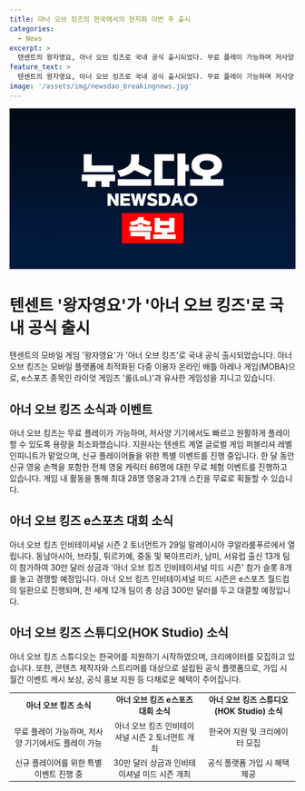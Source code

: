 ```yaml
---
title: 아너 오브 킹즈의 한국에서의 현지화 이번 주 출시
categories:
  - News
excerpt: >
  텐센트의 왕자영요, 아너 오브 킹즈로 국내 공식 출시되었다. 무료 플레이 가능하며 저사양 기기에서도 즐길 수 있는 MOBA 게임으로, 레벨 인피니트가 서비스를 맡았다. 한 달 동안 신규 플레이어를 위한 무료 체험 이벤트를 진행하며, 인게임 활동을 통해 다양한 보상을 얻을 수 있다. 아너 오브 킹즈 e스포츠 대회와 아너 오브 킹즈 인비테이셔널 시즌 2 토너먼트도 펼쳐져 전 세계적인 화제를 모으고 있다. 한국어 지원을 시작한 아너 오브 킹즈 스튜디오는 콘텐츠 제작자와 스트리머를 대상으로 다채로운 혜택을 제공한다.
feature_text: >
  텐센트의 왕자영요, 아너 오브 킹즈로 국내 공식 출시되었다. 무료 플레이 가능하며 저사양 기기에서도 즐길 수 있는 MOBA 게임으로, 레벨 인피니트가 서비스를 맡았다. 한 달 동안 신규 플레이어를 위한 무료 체험 이벤트를 진행하며, 인게임 활동을 통해 다양한 보상을 얻을 수 있다. 아너 오브 킹즈 e스포츠 대회와 아너 오브 킹즈 인비테이셔널 시즌 2 토너먼트도 펼쳐져 전 세계적인 화제를 모으고 있다. 한국어 지원을 시작한 아너 오브 킹즈 스튜디오는 콘텐츠 제작자와 스트리머를 대상으로 다채로운 혜택을 제공한다.
image: '/assets/img/newsdao_breakingnews.jpg'
---
```


<p><img src="/assets/img/newsdao_breakingnews.jpg" alt="implanttips 속보" /></p>

<h1>텐센트 '왕자영요'가 '아너 오브 킹즈'로 국내 공식 출시</h1>

<p data-ke-size="size16">텐센트의 모바일 게임 '왕자영요'가 '아너 오브 킹즈'로 국내 공식 출시되었습니다. 아너 오브 킹즈는 모바일 플랫폼에 최적화된 다중 이용자 온라인 배틀 아레나 게임(MOBA)으로, e스포츠 종목인 라이엇 게임즈 '롤(LoL)'과 유사한 게임성을 지니고 있습니다.</p>

<h2 data-ke-size="size26">아너 오브 킹즈 소식과 이벤트</h2>

<p data-ke-size="size16">아너 오브 킹즈는 무료 플레이가 가능하며, 저사양 기기에서도 빠르고 원활하게 플레이할 수 있도록 용량을 최소화했습니다. 지원사는 텐센트 계열 글로벌 게임 퍼블리셔 레벨 인피니트가 맡았으며, 신규 플레이어들을 위한 특별 이벤트를 진행 중입니다. 한 달 동안 신규 영웅 손책을 포함한 전체 영웅 캐릭터 86명에 대한 무료 체험 이벤트를 진행하고 있습니다. 게임 내 활동을 통해 최대 28명 영웅과 21개 스킨을 무료로 획들할 수 있습니다.</p>

<h2 data-ke-size="size26">아너 오브 킹즈 e스포츠 대회 소식</h2>

<p data-ke-size="size16">아너 오브 킹즈 인비테이셔널 시즌 2 토너먼트가 29일 말레이시아 쿠알라룸푸르에서 열립니다. 동남아시아, 브라질, 튀르키예, 중동 및 북아프리카, 남미, 서유럽 출신 13개 팀이 참가하여 30만 달러 상금과 '아너 오브 킹즈 인비테이셔널 미드 시즌' 참가 슬롯 8개를 놓고 경쟁할 예정입니다. 아너 오브 킹즈 인비테이셔널 미드 시즌은 e스포츠 월드컵의 일환으로 진행되며, 전 세계 12개 팀이 총 상금 300만 달러를 두고 대결할 예정입니다.</p>

<h2 data-ke-size="size26">아너 오브 킹즈 스튜디오(HOK Studio) 소식</h2>

<p data-ke-size="size16">아너 오브 킹즈 스튜디오는 한국어를 지원하기 시작하였으며, 크리에이터를 모집하고 있습니다. 또한, 콘텐츠 제작자와 스트리머를 대상으로 설립된 공식 플랫폼으로, 가입 시 월간 이벤트 캐시 보상, 공식 홍보 지원 등 다채로운 혜택이 주어집니다.</p>

<table>
  <tr>
    <td style="text-align: center; height: 17px;"><b>아너 오브 킹즈 소식</b></td>
    <td style="text-align: center; height: 17px;"><b>아너 오브 킹즈 e스포츠 대회 소식</b></td>
   <td style="text-align: center; height: 17px;"><b>아너 오브 킹즈 스튜디오(HOK Studio) 소식</b></td>
  </tr>
  <tr>
    <td style="text-align: center; height: 17px;">무료 플레이 가능하며, 저사양 기기에서도 플레이 가능</td>
    <td style="text-align: center; height: 17px;">아너 오브 킹즈 인비테이셔널 시즌 2 토너먼트 개최</td>
    <td style="text-align: center; height: 17px;">한국어 지원 및 크리에이터 모집</td>
  </tr>
  <tr>
    <td style="text-align: center; height: 17px;">신규 플레이어를 위한 특별 이벤트 진행 중</td>
    <td style="text-align: center; height: 17px;">30만 달러 상금과 인비테이셔널 미드 시즌 개최</td>
    <td style="text-align: center; height: 17px;">공식 플랫폼 가입 시 혜택 제공</td>
  </tr>
</table>

